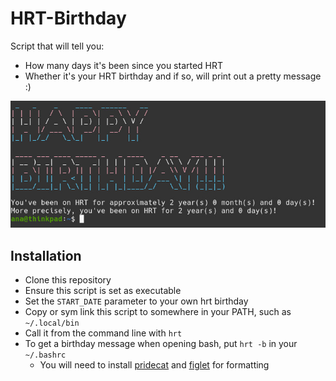 # HRT-Birthday

Script that will tell you:

- How many days it's been since you started HRT
- Whether it's your HRT birthday and if so, will print out a pretty message :)

![Image of a bash prompt; a "Happy Birthday!!!" message formatted with large trans pride letters is shown.](hrt-birthday.jpg)

## Installation

- Clone this repository
- Ensure this script is set as executable
- Set the `START_DATE` parameter to your own hrt birthday
- Copy or sym link this script to somewhere in your PATH, such as `~/.local/bin`
- Call it from the command line with `hrt`
- To get a birthday message when opening bash, put `hrt -b` in your `~/.bashrc`
  - You will need to install [pridecat](https://github.com/lunasorcery/pridecat) and [figlet](https://github.com/cmatsuoka/figlet) for formatting


